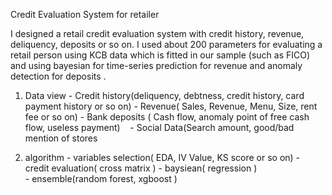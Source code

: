 Credit Evaluation System for retailer

I designed a retail credit evaluation system with credit history, revenue, deliquency, deposits or so on.
I used about 200 parameters for evaluating a retail person using KCB data which is fitted in our sample (such as FICO) 
and using bayesian for time-series prediction for revenue and anomaly detection for deposits .
  
  1) Data view
    - Credit history(deliquency, debtness, credit history, card payment history or so on)
    - Revenue( Sales, Revenue, Menu, Size, rent fee or so on)
    - Bank deposits ( Cash flow, anomaly point of free cash flow, useless payment)
    - Social Data(Search amount, good/bad mention of stores
    
  2) algorithm
    - variables selection( EDA, IV Value, KS score or so on)
    - credit evaluation( cross matrix )
    - baysiean( regression )  
    - ensemble(random forest, xgboost ) 
    
